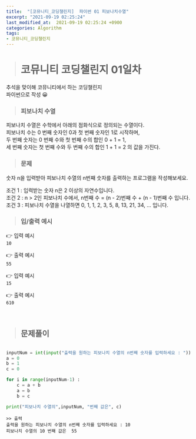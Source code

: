 ```yaml
---
title:  "[코뮤니티_코딩챌린지]  파이썬 01 피보나치수열"
excerpt: "2021-09-19 02:25:24"
last_modified_at:  2021-09-19 02:25:24 +0900
categories: Algorithm
tags:
- 코뮤니티_코딩챌린지
---
```


># 코뮤니티 코딩챌린지 01일차  

추석을 맞이해 코뮤니티에서 하는 코딩챌린지  
파이썬으로 작성 😀    


>### 피보나치 수열  

피보나치 수열은 수학에서 아래의 점화식으로 정의되는 수열이다.  
피보나치 수는 0 번째 숫자인 0과 첫 번째 숫자인 1로 시작하며,  
두 번째 숫자는 0 번째 수와 첫 번째 수의 합인 0 + 1 = 1,   
세 번째 숫자는 첫 번째 수와 두 번째 수의 합인 1 + 1 = 2 의 값을 가진다.  

>### 문제  

숫자 n을 입력받아 피보나치 수열의 n번째 숫자를 출력하는 프로그램을 작성해보세요.  

조건 1 : 입력받는 숫자 n은 2 이상의 자연수입니다.  
조건 2 : n > 2인 피보나치 수에서, n번째 수 = (n - 2)번째 수 + (n - 1)번째 수 입니다.  
조건 3 : 피보나치 수열을 나열하면 0, 1, 1, 2, 3, 5, 8, 13, 21, 34, ... 입니다.  


>### 입/출력 예시   

👉 입력 예시  
``
10  
``  

👉 출력 예시   
​``
55  
``

👉 입력 예시  
``
15  
``

👉 출력 예시   
``
610
``

​  
>## 문제풀이  

```python  

inputNum = int(input("출력을 원하는 피보나치 수열의 n번째 숫자를 입력하세요 : "))
a = 0  
b = 1  
c = 0  

for i in range(inputNum-1) :  
    c = a + b  
    a = b  
    b = c  

print("피보나치 수열의",inputNum, "번째 값은", c)  

```

```
>> 출력
출력을 원하는 피보나치 수열의 n번째 숫자를 입력하세요 : 10  
피보나치 수열의 10 번째 값은  55  
```
